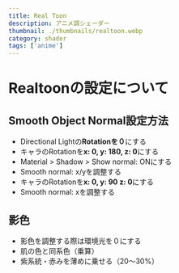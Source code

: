 ```yaml
---
title: Real Toon
description: アニメ調シェーダー
thumbnail: ./thumbnails/realtoon.webp
category: shader
tags: ['anime']
---
```


# Realtoonの設定について

## Smooth Object Normal設定方法

- Directional Lightの**Rotationを０**にする
- キャラのRotationを**x: 0, y: 180, z: 0**にする
- Material > Shadow > Show normal: ONにする
- Smooth normal: x/yを調整する
- キャラのRotationを**x: 0, y: 90 z: 0**にする
- Smooth normal: xを調整する

## 影色

- 影色を調整する際は環境光を０にする
- 肌の色と同系色（乗算）
- 紫系統・赤みを薄めに乗せる（20～30%）